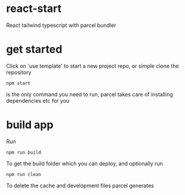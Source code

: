 # react-start
React tailwind typescript with parcel bundler
# get started
Click on 'use template' to start a new project repo, or simple clone the repository
```
npm start
```
is the only command you need to run, parcel takes care of installing dependencies etc for you

# build app
Run
```
npm run build
```
To get the build folder which you can deploy, and optionally run
```
npm run clean
```
To delete the cache and development files parcel generates
